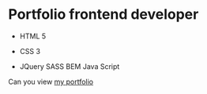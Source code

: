 # Portfolio frontend developer
- HTML 5
* CSS 3
+ JQuery
  SASS
  BEM
  Java Script

Can you view [my portfolio](https://viacheslav1985.github.io/portfolio/#lessons/)
